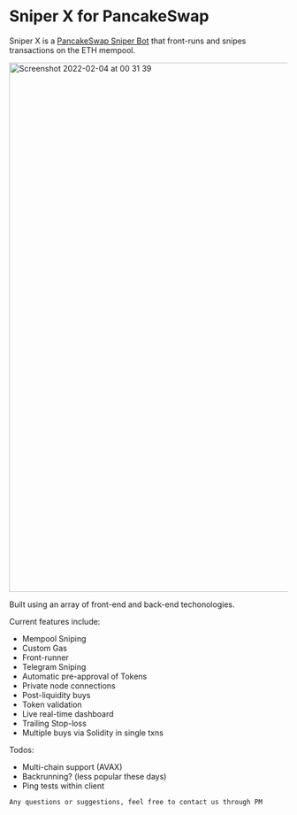 # Sniper X for PancakeSwap
Sniper X is a [PancakeSwap Sniper Bot](https://sniperxbot.com) that front-runs and snipes transactions on the ETH mempool.

<img width="957" alt="Screenshot 2022-02-04 at 00 31 39" src="https://user-images.githubusercontent.com/99099341/152659733-8077d980-a5f6-410d-a5da-5fd8f3dea6b2.png">

Built using an array of front-end and back-end techonologies.

Current features include:
- Mempool Sniping
- Custom Gas
- Front-runner
- Telegram Sniping
- Automatic pre-approval of Tokens
- Private node connections
- Post-liquidity buys
- Token validation
- Live real-time dashboard
- Trailing Stop-loss
- Multiple buys via Solidity in single txns

Todos:
- Multi-chain support (AVAX)
- Backrunning? (less popular these days)
- Ping tests within client

`Any questions or suggestions, feel free to contact us through PM`
